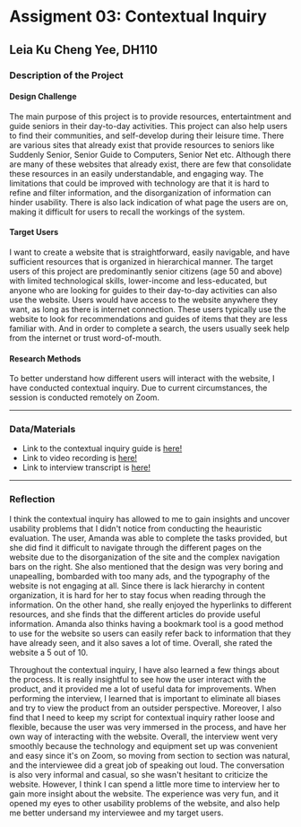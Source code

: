 # Assigment 03: Contextual Inquiry 
## Leia Ku Cheng Yee, DH110

### Description of the Project 

#### Design Challenge 
The main purpose of this project is to provide resources, entertaintment and guide seniors in their day-to-day activities. This project can also help users to find their communities, and self-develop during their leisure time. There are various sites that already exist that provide resources to seniors like Suddenly Senior, Senior Guide to Computers, Senior Net etc. Although there are many of these websites that already exist, there are few that consolidate these resources in an easily understandable, and engaging way. The limitations that could be improved with technology are that it is hard to refine and filter information, and the disorganization of information can hinder usability. There is also lack indication of what page the users are on, making it difficult for users to recall the workings of the system.

#### Target Users
I want to create a website that is straightforward, easily navigable, and have sufficient resources that is organized in hierarchical manner. The target users of this project are predominantly senior citizens (age 50 and above) with limited technological skills, lower-income and less-educated, but anyone who are looking for guides to their day-to-day activities can also use the website. Users would have access to the website anywhere they want, as long as there is internet connection. These users typically use the website to look for recommendations and guides of items that they are less familiar with. And in order to complete a search, the users usually seek help from the internet or trust word-of-mouth.

#### Research Methods
To better understand how different users will interact with the website, I have conducted contextual inquiry. Due to current circumstances, the session is conducted remotely on Zoom. 

---

### Data/Materials 
- Link to the contextual inquiry guide is [here!](https://docs.google.com/document/d/1kSTZJpE2WfmHVIYhOzFSvWNahAY_fZXWmIGIk2LfDGA/edit?usp=sharing) 
- Link to video recording is [here!](https://ucla.zoom.us/rec/play/92iPxn9ut4bz6UmYun54ExiOEpmWkODTUMHb0lcKPOu1r8gs1Ub9jDtWemuvGDLkgZX4eoz3GxTsxbaz._0crSviKTfu61wsm)
- Link to interview transcript is [here!](https://ucla.zoom.us/rec/sdownload/YKfPse3-z7ER040QFcy3tlubbiRlDU1ObzMwcNf6GtnOMgDpFBZqnheiBpI33j_tyYwsG5xz5aFKg5JD.Szl0pvNEeDf02WQ5)


---

### Reflection
I think the contextual inquiry has allowed to me to gain insights and uncover usability problems that I didn't notice from conducting the heauristic evaluation. The user, Amanda was able to complete the tasks provided, but she did find it difficult to navigate through the different pages on the website due to the disorganization of the site and the complex navigation bars on the right. She also mentioned that the design was very boring and unapealling, bombarded with too many ads, and the typography of the website is not engaging at all. Since there is lack hierarchy in content organization, it is hard for her to stay focus when reading through the information. On the other hand, she really enjoyed the hyperlinks to different resources, and she finds that the different articles do provide useful information. Amanda also thinks having a bookmark tool is a good method to use for the website so users can easily refer back to information that they have already seen, and it also saves a lot of time. Overall, she rated the website a 5 out of 10. 

Throughout the contextual inquiry, I have also learned a few things about the process. It is really insightful to see how the user interact with the product, and it provided me a lot of useful data for improvements. When performing the interview, I learned that is important to eliminate all biases and try to view the product from an outsider perspective. Moreover, I also find that I need to keep my script for contextual inquiry rather loose and flexible, because the user was very immersed in the process, and have her own way of interacting with the website. Overall, the interview went very smoothly because the technology and equipment set up was convenient and easy since it's on Zoom, so moving from section to section was natural, and the interviewee did a great job of speaking out loud. The conversation is also very informal and casual, so she wasn't hesitant to criticize the website. However, I think I can spend a little more time to interview her to gain more insight about the website. The experience was very fun, and it opened my eyes to other usability problems of the website, and also help me better undersand my interviewee and my target users.




